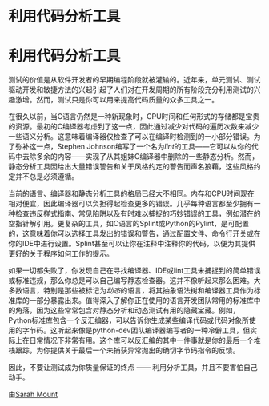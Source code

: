 # 利用代码分析工具

# 利用代码分析工具

测试的价值是从软件开发者的早期编程阶段就被灌输的。近年来，单元测试、测试驱动开发和敏捷方法的兴起引起了人们对在开发周期的所有阶段充分利用测试的兴趣激增。然而，测试只是你可以用来提高代码质量的众多工具之一。

在很久以前，当C语言仍然是一种新现象时，CPU时间和任何形式的存储都是宝贵的资源。最初的C编译器考虑到了这一点，因此通过减少对代码的遍历次数来减少一些语义分析。这意味着编译器仅检查了可以在编译时检测到的一小部分错误。为了弥补这一点，Stephen Johnson编写了一个名为*lint*的工具——它可以从你的代码中去除多余的内容——实现了从其姐妹C编译器中删除的一些静态分析。然而，静态分析工具因给出大量错误警告和关于风格约定的警告而声名狼藉，这些风格约定并不总是必须遵循。

当前的语言、编译器和静态分析工具的格局已经大不相同。内存和CPU时间现在相对便宜，因此编译器可以负担得起检查更多的错误。几乎每种语言都至少拥有一种检查违反样式指南、常见陷阱以及有时难以捕捉的巧妙错误的工具，例如潜在的空指针解引用。更复杂的工具，如C语言的Splint或Python的Pylint，是可配置的，这意味着你可以选择工具发出的错误和警告，通过配置文件、命令行开关或在你的IDE中进行设置。Splint甚至可以让你在注释中注释你的代码，以便为其提供更好的关于程序如何工作的提示。

如果一切都失败了，你发现自己在寻找编译器、IDE或lint工具未捕捉到的简单错误或标准违规，那么你总是可以自己编写静态检查器。这并不像听起来那么困难。大多数语言，特别是那些被标记为*动态*的语言，将其抽象语法树和编译器工具作为标准库的一部分暴露出来。值得深入了解你正在使用的语言开发团队常用的标准库中的角落，因为这些常常包含对静态分析和动态测试有用的隐藏宝藏。例如，Python标准库包含一个反汇编器，可以告诉你生成某些编译代码或代码对象所使用的字节码。这听起来像是python-dev团队编译器编写者的一种冷僻工具，但实际上在日常情况下非常有用。这个库可以反汇编的其中一件事就是你的最后一个堆栈跟踪，为你提供关于最后一个未捕获异常抛出的确切字节码指令的反馈。

因此，不要让测试成为你质量保证的终点 —— 利用分析工具，并且不要害怕自己动手。

由[Sarah Mount](http://programmer.97things.oreilly.com/wiki/index.php/Sarah_Mount)
